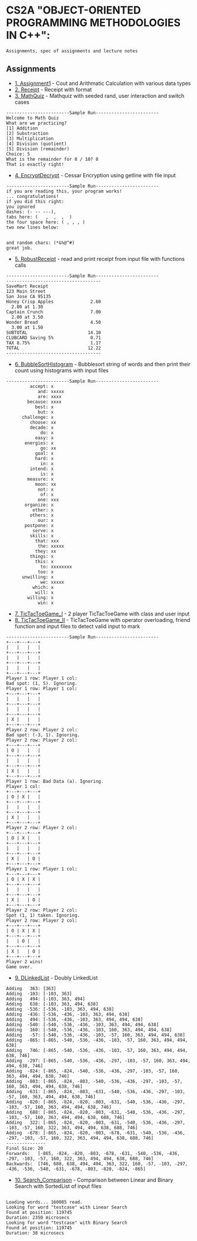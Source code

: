 # CS2A "OBJECT-ORIENTED PROGRAMMING METHODOLOGIES IN C++":
```
Assignments, spec of assignments and lecture notes
```

## Assignments
* [1. Assignment1](https://github.com/cindyywang/CS2A_methology_17spr/blob/master/Assignment1/assignment1.cpp) - Cout and Arithmatic Calculation with various data types
* [2. Receipt](https://github.com/cindyywang/CS2A_methology_17spr/blob/master/Assignment2/Receipt_YingWang.cpp) - Receipt with format
* [3. MathQuiz](https://github.com/cindyywang/CS2A_methology_17spr/blob/master/Assignment3/MathQuiz_YingWang.cpp) - Mathquiz with seeded rand, user interaction and switch cases
```
------------------------Sample Run------------------------
Welcome to Math Quiz
What are we practicing?
[1] Addition
[2] Substraction
[3] Multiplication
[4] Division (quotient)
[5] Division (remainder)
Choice: 5
What is the remainder for 8 / 10? 8
That is exactly right!
```
* [4. EncryptDecrypt](https://github.com/cindyywang/CS2A_methology_17spr/blob/master/Assignment4/EncryptDecrypt_YingWang.cpp) - Cessar Encryption using getline with file input
```
------------------------Sample Run------------------------
if you are reading this, your program works!
... congratulations!
if you did this right:
you ignored
dashes: (- -- ---),
tabs here: (   ,  ,  ,  )
the four space here: ( , , , )
two new lines below:


and random chars: (*&%@^#)
great job.
```
* [5. RobustReceipt](https://github.com/cindyywang/CS2A_methology_17spr/blob/master/Assignment5/RobustReceipt_YingWang.cpp) - read and print receipt from input file with functions calls
```
------------------------Sample Run------------------------
------------------------------------
SaveMart Receipt
123 Main Street
San Jose CA 95135
Honey Crisp Apples              2.60
  2.00 at 1.30
Captain Crunch                  7.00
  2.00 at 3.50
Wonder Bread                    4.50
  3.00 at 1.50
SUBTOTAL                       14.10
CLUBCARD Saving 5%              0.71
TAX 8.75%                       1.17
TOTAL                          12.22
------------------------------------
```
* [6. BubbleSortHistogram](https://github.com/cindyywang/CS2A_methology_17spr/blob/master/Assignment6/BubbleSortHistogram_YingWang.cpp) - Bubblesort string of words and then print their count using histograms with input files 
```
------------------------Sample Run------------------------
         accept: x
            and: xxxxx
            are: xxxx
        because: xxxx
           best: x
            but: x
      challenge: x
         choose: xx
         decade: x
             do: x
           easy: x
       energies: x
             go: xx
           goal: x
           hard: x
             in: x
         intend: x
             is: x
        measure: x
           moon: xx
            not: x
             of: x
            one: xxx
       organize: x
          other: x
         others: x
            our: x
       postpone: x
          serve: x
         skills: x
           that: xxx
            the: xxxxx
           they: xx
         things: x
           this: x
             to: xxxxxxxx
            too: x
      unwilling: x
             we: xxxxx
          which: x
           will: x
        willing: x
            win: x
```
* [7. TicTacToeGame_I](https://github.com/cindyywang/CS2A_methology_17spr/blob/master/assignment7/TicTacToeGame_YingWang.cpp) -  2 player TicTacToeGame with class and user input
* [8. TicTacToeGame_II](https://github.com/cindyywang/CS2A_methology_17spr/blob/master/Assignment8/TicTacToeGame_YingWang.cpp) - TicTacToeGame with operator overloading, friend function and input files to detect valid input to mark
```
------------------------Sample Run------------------------
+---+---+---+
|   |   |   |
+---+---+---+
|   |   |   |
+---+---+---+
|   |   |   |
+---+---+---+
Player 1 row: Player 1 col:
Bad spot: (1, 5). Ignoring.
Player 1 row: Player 1 col:
+---+---+---+
|   |   |   |
+---+---+---+
|   |   |   |
+---+---+---+
| X |   |   |
+---+---+---+
Player 2 row: Player 2 col:
Bad spot: (-3, 1). Ignoring.
Player 2 row: Player 2 col:
+---+---+---+
| O |   |   |
+---+---+---+
|   |   |   |
+---+---+---+
| X |   |   |
+---+---+---+
Player 1 row: Bad Data (a). Ignoring.
Player 1 col:
+---+---+---+
| O | X |   |
+---+---+---+
|   |   |   |
+---+---+---+
| X |   |   |
+---+---+---+
Player 2 row: Player 2 col:
+---+---+---+
| O | X |   |
+---+---+---+
|   |   |   |
+---+---+---+
| X |   | O |
+---+---+---+
Player 1 row: Player 1 col:
+---+---+---+
| O | X | X |
+---+---+---+
|   |   |   |
+---+---+---+
| X |   | O |
+---+---+---+
Player 2 row: Player 2 col:
Spot (1, 1) taken. Ignoring.
Player 2 row: Player 2 col:
+---+---+---+
| O | X | X |
+---+---+---+
|   | O |   |
+---+---+---+
| X |   | O |
+---+---+---+
Player 2 wins!
Game over.
```
* [9. DLinkedList](https://github.com/cindyywang/CS2A_methology_17spr/blob/master/Assignment9/DLinkedList_YingWang.cpp) - Doubly LinkedList
```
Adding   363: [363]
Adding  -103: [-103, 363]
Adding   494: [-103, 363, 494]
Adding   638: [-103, 363, 494, 638]
Adding  -536: [-536, -103, 363, 494, 638]
Adding  -436: [-536, -436, -103, 363, 494, 638]
Adding   494: [-536, -436, -103, 363, 494, 494, 638]
Adding  -540: [-540, -536, -436, -103, 363, 494, 494, 638]
Adding   160: [-540, -536, -436, -103, 160, 363, 494, 494, 638]
Adding   -57: [-540, -536, -436, -103, -57, 160, 363, 494, 494, 638]
Adding  -865: [-865, -540, -536, -436, -103, -57, 160, 363, 494, 494, 638]
Adding   746: [-865, -540, -536, -436, -103, -57, 160, 363, 494, 494, 638, 746]
Adding  -297: [-865, -540, -536, -436, -297, -103, -57, 160, 363, 494, 494, 638, 746]
Adding  -824: [-865, -824, -540, -536, -436, -297, -103, -57, 160, 363, 494, 494, 638, 746]
Adding  -803: [-865, -824, -803, -540, -536, -436, -297, -103, -57, 160, 363, 494, 494, 638, 746]
Adding  -631: [-865, -824, -803, -631, -540, -536, -436, -297, -103, -57, 160, 363, 494, 494, 638, 746]
Adding  -820: [-865, -824, -820, -803, -631, -540, -536, -436, -297, -103, -57, 160, 363, 494, 494, 638, 746]
Adding   688: [-865, -824, -820, -803, -631, -540, -536, -436, -297, -103, -57, 160, 363, 494, 494, 638, 688, 746]
Adding   322: [-865, -824, -820, -803, -631, -540, -536, -436, -297, -103, -57, 160, 322, 363, 494, 494, 638, 688, 746]
Adding  -678: [-865, -824, -820, -803, -678, -631, -540, -536, -436, -297, -103, -57, 160, 322, 363, 494, 494, 638, 688, 746]
---------------
Final Size: 20
Forwards:   [-865, -824, -820, -803, -678, -631, -540, -536, -436, -297, -103, -57, 160, 322, 363, 494, 494, 638, 688, 746]
Backwards:  [746, 688, 638, 494, 494, 363, 322, 160, -57, -103, -297, -436, -536, -540, -631, -678, -803, -820, -824, -865]
```
* [10. Search_Comparison](https://github.com/cindyywang/CS2A_methology_17spr/blob/master/Assignment10/SortedList_YingWang.cpp) - Comparison between Linear and Binary Search with SortedList of input files
```

Loading words... 160085 read.
Looking for word "testcase" with Linear Search
Found at position: 119745
Duration: 2350 microsecs
Looking for word "testcase" with Binary Search
Found at position: 119745
Duration: 38 microsecs
```
